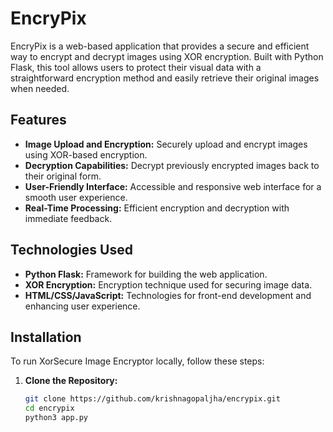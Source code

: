 # EncryPix

EncryPix is a web-based application that provides a secure and efficient way to encrypt and decrypt images using XOR encryption. Built with Python Flask, this tool allows users to protect their visual data with a straightforward encryption method and easily retrieve their original images when needed.

## Features

- **Image Upload and Encryption:** Securely upload and encrypt images using XOR-based encryption.
- **Decryption Capabilities:** Decrypt previously encrypted images back to their original form.
- **User-Friendly Interface:** Accessible and responsive web interface for a smooth user experience.
- **Real-Time Processing:** Efficient encryption and decryption with immediate feedback.

## Technologies Used

- **Python Flask:** Framework for building the web application.
- **XOR Encryption:** Encryption technique used for securing image data.
- **HTML/CSS/JavaScript:** Technologies for front-end development and enhancing user experience.

## Installation

To run XorSecure Image Encryptor locally, follow these steps:

1. **Clone the Repository:**
   ```bash
   git clone https://github.com/krishnagopaljha/encrypix.git
   cd encrypix
   python3 app.py
